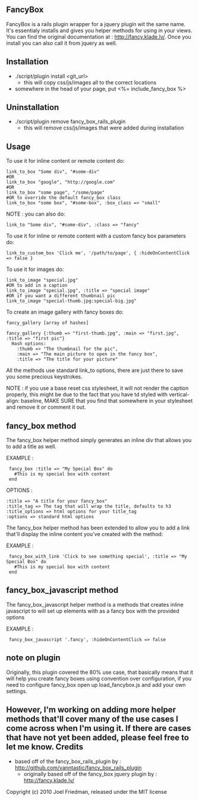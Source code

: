 FancyBox
--------

FancyBox is a rails plugin wrapper for a jquery plugin wit the same name. It's essentialy installs and gives you helper methods for using in your views. You can find the original documentation at : http://fancy.klade.lv/. Once you install you can also call it from jquery as well.

Installation
------------

* ./script/plugin install <git_url> 
  * this will copy css/js/images all to the correct locations
* somewhere in the head of your page, put <%= include_fancy_box %>

Uninstallation
--------------

* ./script/plugin remove fancy_box_rails_plugin
  * this will remove css/js/images that were added during installation

Usage
-----

To use it for inline content or remote content do:

    link_to_box "Some div", "#some-div"
    #OR
    link_to_box "google", "http://google.com"
    #OR
    link_to_box "some page", "/some/page"
    #OR to override the default fancy_box class
    link_to_box "some box", "#some-box", :box_class => "small" 

NOTE : you can also do:

    link_to "Some div", "#some-div", :class => "fancy"

To use it for inline or remote content with a custom fancy box parameters do:

    link_to_custom_box 'Click me', '/path/to/page', { :hideOnContentClick => false }

To use it for images do:

    link_to_image "special.jpg"
    #OR to add in a caption
    link_to_image "special.jpg", :title => "special image"
    #OR if you want a different thumbnail pic
    link_to_image "special-thumb.jpg:special-big.jpg"

To create an image gallery with fancy boxes do:

    fancy_gallery [array of hashes]
  
    fancy_gallery {:thumb => "first-thumb.jpg", :main => "first.jpg", :title => "first pic"}
      Hash options:
        :thumb => "The thumbnail for the pic",
        :main => "The main picture to open in the fancy box",
        :title => "The title for your picture"

All the methods use standard link_to options, there are just there to save you some precious keystrokes.

NOTE : if you use a base reset css stylesheet, it will not render the caption properly, this might be due to the fact that you have td styled with vertical-align: baseline, MAKE SURE that you find that somewhere in your stylesheet and remove it or comment it out.

fancy_box method
----------------

The fancy_box helper method simply generates an inline div that allows you to add a title as well. 

EXAMPLE : 

     fancy_box :title => "My Special Box" do
       #This is my special box with content
     end

OPTIONS :

    :title => "A title for your fancy_box"
    :title_tag => The tag that will wrap the title, defaults to h3
    :title_options => html options for your title_tag
    :options => standard html options

The fancy_box helper method has been extended to allow you to add a link that'll display the inline content you've created with the method:

EXAMPLE :

     fancy_box_with_link 'Click to see something special', :title => "My Special Box" do
       #This is my special box with content
     end


fancy_box_javascript method
---------------------------
The fancy_box_javascript helper method is a methods that creates inline javascript to will set up elements with <selector> as a fancy box with the provided options

EXAMPLE :

     fancy_box_javascript '.fancy', :hideOnContentClick => false

note on plugin
--------------

Originally, this plugin covered the 80% use case, that basically means that it will help you create fancy boxes using convention over configuration, if you need to configure fancy_box open up load_fancybox.js and add your own settings.

However, I'm working on adding more helper methods that'll cover many of the use cases I come across when I'm using it. If there are cases that have not yet been added, please feel free to let me know.
Credits
-------

* based off of the fancy_box_rails_plugin by : http://github.com/vanntastic/fancy_box_rails_plugin
  * originally based off of the fancy_box jquery plugin by : http://fancy.klade.lv/

Copyright (c) 2010 Joel Friedman, released under the MIT license
